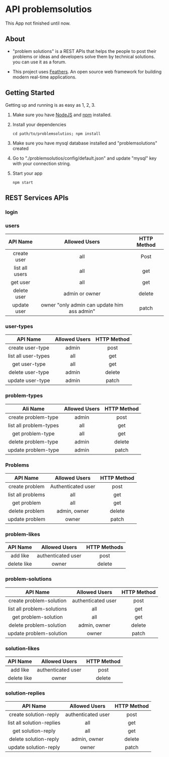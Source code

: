 # API problemsolutios 

This App not finished until now.

## About

- "problem solutions" is a REST APIs that helps the people to post their problems or ideas and developers solve them by technical solutions. you can use it as a forum.


- This project uses [Feathers](http://feathersjs.com). An open source web framework for building modern real-time applications.

## Getting Started

Getting up and running is as easy as 1, 2, 3.

1. Make sure you have [NodeJS](https://nodejs.org/) and [npm](https://www.npmjs.com/) installed.

2. Install your dependencies

    ```
    cd path/to/problemsolutios; npm install
    ```

3. Make sure you have mysql database installed and "problemsolutions" created

4. Go to   "./problemsolutios/config/default.json" and update "mysql" key with your connection string.

5. Start your app

    ```
    npm start
    ```

## REST Services APIs 

### login

### users

|    API Name    |                Allowed Users                | HTTP Method |
| :------------: | :-----------------------------------------: | :---------: |
|  create user   |                     all                     |    Post     |
| list all users |                     all                     |     get     |
|    get user    |                     all                     |     get     |
|  delete user   |               admin or owner                |   delete    |
|  update user   | owner "only admin can update him ass admin" |    patch    |

### user-types

|      API Name       | Allowed Users | HTTP Method |
| :-----------------: | :-----------: | :---------: |
|  create user-type   |     admin     |    post     |
| list all user-types |      all      |     get     |
|    get user-type    |      all      |     get     |
|  delete user-type   |     admin     |   delete    |
|  update user-type   |     admin     |    patch    |

### problem-types

|        Ali Name        | Allowed Users | HTTP Method |
| :--------------------: | :-----------: | :---------: |
|  create problem-type   |     admin     |    post     |
| list all problem-types |      all      |     get     |
|    get problem-type    |      all      |     get     |
|  delete problem-type   |     admin     |   delete    |
|  update problem-type   |     admin     |    patch    |

### Problems

|     API Name      |   Allowed Users    | HTTP Method |
| :---------------: | :----------------: | :---------: |
|  create problem   | Authenticated user |    post     |
| list all problems |        all         |     get     |
|    get problem    |        all         |     get     |
|  delete problem   |    admin, owner    |   delete    |
|  update problem   |       owner        |    patch    |

### problem-likes

|  API Name   |   Allowed Users    | HTTP Methods |
| :---------: | :----------------: | :----------: |
|  add like   | authenticated user |     post     |
| delete like |       owner        |    delete    |



### problem-solutions

|          API Name          |   Allowed Users    | HTTP Method |
| :------------------------: | :----------------: | :---------: |
|  create problem-solution   | authenticated user |    post     |
| list all problem-solutions |        all         |     get     |
|    get problem-solution    |        all         |     get     |
|  delete problem-solution   |    admin, owner    |   delete    |
|  update problem-solution   |       owner        |    patch    |

### solution-likes

|  API Name   |   Allowed Users    | HTTP Method |
| :---------: | :----------------: | :---------: |
|  add like   | authenticated user |    post     |
| delete like |       owner        |   delete    |



### solution-replies

|         API Name          |   Allowed Users    | HTTP Method |
| :-----------------------: | :----------------: | :---------: |
|   create solution-reply   | authenticated user |    post     |
| list all solution-replies |        all         |     get     |
|    get solution-reply     |        all         |     get     |
|   delete solution-reply   |    admin, owner    |   delete    |
|   update solution-reply   |       owner        |    patch    |

